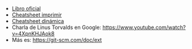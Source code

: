 * [Libro oficial](https://git-scm.com/book/en/v2)
* [Cheatsheet imprimir](https://services.github.com/on-demand/downloads/github-git-cheat-sheet.pdf)
* [Cheatsheet dinámica](http://ndpsoftware.com/git-cheatsheet.html)
* Charla de Linus Torvalds en Google: https://www.youtube.com/watch?v=4XpnKHJAok8
* Más es: https://git-scm.com/doc/ext
